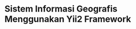 Sistem Informasi Geografis Menggunakan Yii2 Framework
=====================================================
